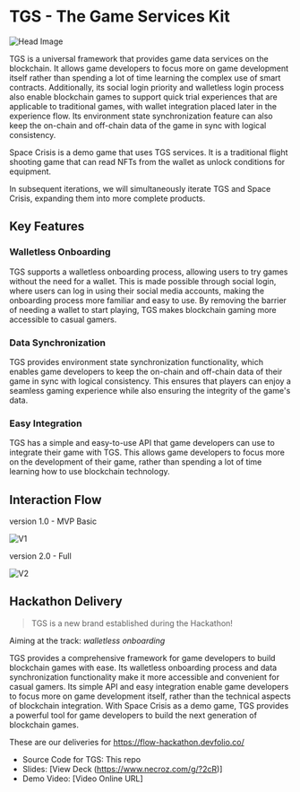 # TGS - The Game Services Kit

![Head Image](https://i.imgur.com/EZgBMqYh.png)

TGS is a universal framework that provides game data services on the blockchain. It allows game developers to focus more on game development itself rather than spending a lot of time learning the complex use of smart contracts. Additionally, its social login priority and walletless login process also enable blockchain games to support quick trial experiences that are applicable to traditional games, with wallet integration placed later in the experience flow. Its environment state synchronization feature can also keep the on-chain and off-chain data of the game in sync with logical consistency.

Space Crisis is a demo game that uses TGS services. It is a traditional flight shooting game that can read NFTs from the wallet as unlock conditions for equipment.

In subsequent iterations, we will simultaneously iterate TGS and Space Crisis, expanding them into more complete products.

## Key Features

### Walletless Onboarding

TGS supports a walletless onboarding process, allowing users to try games without the need for a wallet. This is made possible through social login, where users can log in using their social media accounts, making the onboarding process more familiar and easy to use. By removing the barrier of needing a wallet to start playing, TGS makes blockchain gaming more accessible to casual gamers.

### Data Synchronization

TGS provides environment state synchronization functionality, which enables game developers to keep the on-chain and off-chain data of their game in sync with logical consistency. This ensures that players can enjoy a seamless gaming experience while also ensuring the integrity of the game's data.

### Easy Integration

TGS has a simple and easy-to-use API that game developers can use to integrate their game with TGS. This allows game developers to focus more on the development of their game, rather than spending a lot of time learning how to use blockchain technology.

## Interaction Flow

version 1.0 - MVP Basic

![V1](https://i.imgur.com/IufjUzZ.png)

version 2.0 - Full

![V2](https://i.imgur.com/tqHACRN.png)

## Hackathon Delivery

> TGS is a new brand established during the Hackathon!

Aiming at the track: *walletless onboarding*

TGS provides a comprehensive framework for game developers to build blockchain games with ease. Its walletless onboarding process and data synchronization functionality make it more accessible and convenient for casual gamers. Its simple API and easy integration enable game developers to focus more on game development itself, rather than the technical aspects of blockchain integration. With Space Crisis as a demo game, TGS provides a powerful tool for game developers to build the next generation of blockchain games.

These are our deliveries for <https://flow-hackathon.devfolio.co/>

- Source Code for TGS: This repo
- Slides: [View Deck (https://www.necroz.com/g/?2cR)]
- Demo Video: [Video Online URL]
